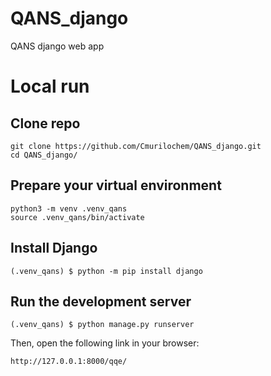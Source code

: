 # QANS_django

QANS django web app


# Local run

## Clone repo

```console
git clone https://github.com/Cmurilochem/QANS_django.git
cd QANS_django/
```

## Prepare your virtual environment

```console
python3 -m venv .venv_qans
source .venv_qans/bin/activate
```

## Install Django

```console
(.venv_qans) $ python -m pip install django
```

## Run the development server

```console
(.venv_qans) $ python manage.py runserver
```

Then, open the following link in your browser:

```
http://127.0.0.1:8000/qqe/
```


